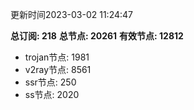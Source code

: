更新时间2023-03-02 11:24:47

**总订阅: 218**
**总节点: 20261**
**有效节点: 12812**
- trojan节点: 1981
- v2ray节点: 8561
- ssr节点: 250
- ss节点: 2020
